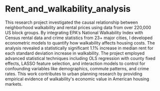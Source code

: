 # Rent_and_walkability_analysis
This research project investigated the causal relationship between neighborhood walkability and rental prices using data from over 220,000 US block groups. By integrating EPA's National Walkability Index with Census rental data and crime statistics from 23+ major cities, I developed econometric models to quantify how walkability affects housing costs. The analysis revealed a statistically significant 1.1% increase in median rent for each standard deviation increase in walkability. The project employed advanced statistical techniques including OLS regression with county fixed effects, LASSO feature selection, and interaction models to control for confounding variables like demographics, commute patterns, and crime rates. This work contributes to urban planning research by providing empirical evidence of walkability's economic value in American housing markets.
